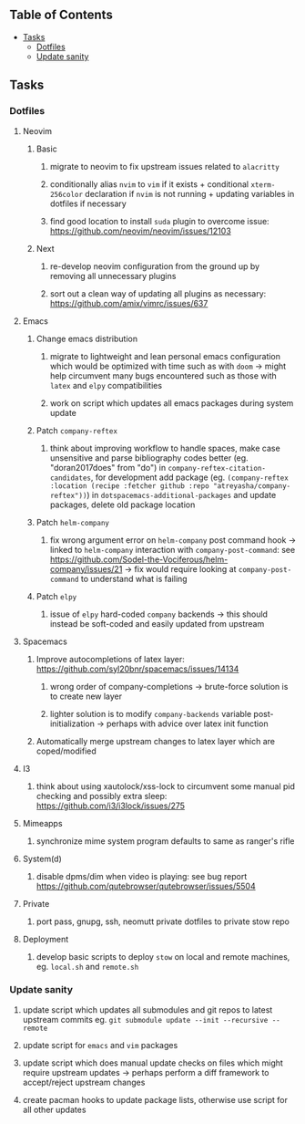 ## Table of Contents
-   [Tasks](#tasks)
    -   [Dotfiles](#dotfiles)
    -   [Update sanity](#update-sanity)

## Tasks

### Dotfiles

1.  Neovim

    1.  Basic

        1.  migrate to neovim to fix upstream issues related to
            `alacritty`

        2.  conditionally alias `nvim` to `vim` if it exists +
            conditional `xterm-256color` declaration if `nvim` is not
            running + updating variables in dotfiles if necessary

        3.  find good location to install `suda` plugin to overcome
            issue: <https://github.com/neovim/neovim/issues/12103>

    2.  Next

        1.  re-develop neovim configuration from the ground up by
            removing all unnecessary plugins

        2.  sort out a clean way of updating all plugins as necessary:
            <https://github.com/amix/vimrc/issues/637>

2.  Emacs

    1.  Change emacs distribution

        1.  migrate to lightweight and lean personal emacs configuration
            which would be optimized with time such as with `doom` -\>
            might help circumvent many bugs encountered such as those
            with `latex` and `elpy` compatibilities

        2.  work on script which updates all emacs packages during
            system update

    2.  Patch `company-reftex`

        1.  think about improving workflow to handle spaces, make case
            unsensitive and parse bibliography codes better (eg.
            \"doran2017does\" from \"do\") in
            `company-reftex-citation-candidates`, for development add
            package (eg.
            `(company-reftex :location (recipe :fetcher github :repo "atreyasha/company-reftex"))`)
            in `dotspacemacs-additional-packages` and update packages,
            delete old package location

    3.  Patch `helm-company`

        1.  fix wrong argument error on `helm-company` post command hook
            -\> linked to `helm-company` interaction with
            `company-post-command`: see
            <https://github.com/Sodel-the-Vociferous/helm-company/issues/21>
            -\> fix would require looking at `company-post-command` to
            understand what is failing

    4.  Patch `elpy`

        1.  issue of `elpy` hard-coded `company` backends -\> this
            should instead be soft-coded and easily updated from
            upstream

3.  Spacemacs

    1.  Improve autocompletions of latex layer:
        <https://github.com/syl20bnr/spacemacs/issues/14134>

        1.  wrong order of company-completions -\> brute-force solution
            is to create new layer

        2.  lighter solution is to modify `company-backends` variable
            post-initialization -\> perhaps with advice over latex init
            function

    2.  Automatically merge upstream changes to latex layer which are
        coped/modified

4.  I3

    1.  think about using xautolock/xss-lock to circumvent some manual
        pid checking and possibly extra sleep:
        <https://github.com/i3/i3lock/issues/275>

5.  Mimeapps

    1.  synchronize mime system program defaults to same as ranger\'s
        rifle

6.  System(d)

    1.  disable dpms/dim when video is playing: see bug report
        <https://github.com/qutebrowser/qutebrowser/issues/5504>

7.  Private

    1.  port pass, gnupg, ssh, neomutt private dotfiles to private stow
        repo

8.  Deployment

    1.  develop basic scripts to deploy `stow` on local and remote
        machines, eg. `local.sh` and `remote.sh`

### Update sanity

1.  update script which updates all submodules and git repos to latest
    upstream commits eg.
    `git submodule update --init --recursive --remote`

2.  update script for `emacs` and `vim` packages

3.  update script which does manual update checks on files which might
    require upstream updates -\> perhaps perform a diff framework to
    accept/reject upstream changes

4.  create pacman hooks to update package lists, otherwise use script
    for all other updates
